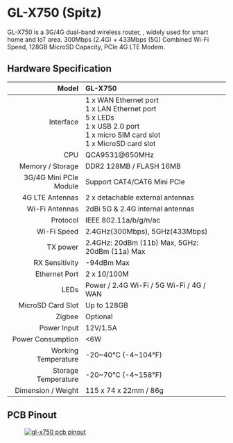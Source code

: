 #  GL-X750 (Spitz)

GL-X750 is a 3G/4G dual-band wireless router, , widely used for smart home and IoT area. 300Mbps (2.4G) + 433Mbps (5G) Combined Wi-Fi Speed, 128GB MicroSD Capacity, PCIe 4G LTE Modem.

## Hardware Specification

|                         Model | GL-X750                                                     |
| ----------------------------: | :----------------------------------------------------------- |
|                     Interface | 1 x WAN Ethernet port <br> 1 x LAN Ethernet port <br> 5 x LEDs <br> 1 x USB 2.0 port <br> 1 x micro SIM card slot <br> 1 x MicroSD card slot |
|                           CPU | QCA9531@650MHz                                               |
|              Memory / Storage | DDR2 128MB / FLASH 16MB                                      |
|        3G/4G Mini PCIe Module | Support CAT4/CAT6 Mini PCIe                                  |
|               4G LTE Antennas | 2 x detachable external antennas                             |
|                Wi-Fi Antennas | 2dBi 5G & 2.4G internal antennas                             |
|                      Protocol | IEEE 802.11a/b/g/n/ac                                        |
|                   Wi-Fi Speed | 2.4GHz(300Mbps), 5GHz(433Mbps)                               |
|                      TX power | 2.4GHz: 20dBm (11b) Max, 5GHz: 20dBm (11a) Max               |
|                RX Sensitivity | -94dBm Max                                                   |
|                 Ethernet Port | 2 x 10/100M                                                  |
|                          LEDs | Power / 2.4G Wi-Fi / 5G Wi-Fi / 4G / WAN                     |
|             MicroSD Card Slot | Up to 128GB                                                  |
|                        Zigbee | Optional                                                     |
|                   Power Input | 12V/1.5A                                                     |
|             Power Consumption | <6W                                                          |
|           Working Temperature | -20~40°C (-4~104°F)                                          |
|           Storage Temperature | -20~70°C (-4~158°F)                                          |
|            Dimension / Weight | 115 x 74 x 22mm / 86g                                        |

## PCB Pinout

<div class="gl-lightbox" itemscope itemtype="http://schema.org/ImageGallery">
  <figure itemprop="associatedMedia" itemscope itemtype="http://schema.org/ImageObject">
    <a href="https://static.gl-inet.com/docs/en/3/specification/spitz/x750.png" itemprop="contentUrl" data-size="695x685">
      <img src="https://static.gl-inet.com/docs/en/3/specification/spitz/x750.png" itemprop="thumbnail" alt="gl-x750 pcb pinout" loading="lazy" />
    </a>
  </figure>
</div>

